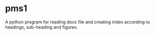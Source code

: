 # pms1
A python program for reading docx file and creating index according to headings, sub-heading and figures.

